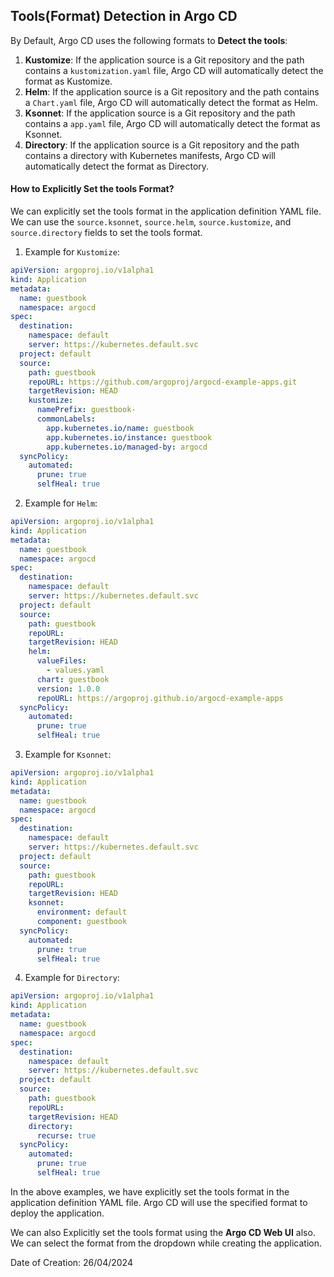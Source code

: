 ## Tools(Format) Detection in Argo CD

By Default, Argo CD uses the following formats to **Detect the tools**:

1. **Kustomize**: If the application source is a Git repository and the path contains a `kustomization.yaml` file, Argo CD will automatically detect the format as Kustomize.
2. **Helm**: If the application source is a Git repository and the path contains a `Chart.yaml` file, Argo CD will automatically detect the format as Helm.
3. **Ksonnet**: If the application source is a Git repository and the path contains a `app.yaml` file, Argo CD will automatically detect the format as Ksonnet.
4. **Directory**: If the application source is a Git repository and the path contains a directory with Kubernetes manifests, Argo CD will automatically detect the format as Directory.

#### How to Explicitly Set the tools Format?

We can explicitly set the tools format in the application definition YAML file. We can use the `source.ksonnet`, `source.helm`, `source.kustomize`, and `source.directory` fields to set the tools format.

1. Example for `Kustomize`:

```yaml
apiVersion: argoproj.io/v1alpha1
kind: Application
metadata:
  name: guestbook
  namespace: argocd
spec:
  destination:
    namespace: default
    server: https://kubernetes.default.svc
  project: default
  source:
    path: guestbook
    repoURL: https://github.com/argoproj/argocd-example-apps.git
    targetRevision: HEAD
    kustomize:
      namePrefix: guestbook-
      commonLabels:
        app.kubernetes.io/name: guestbook
        app.kubernetes.io/instance: guestbook
        app.kubernetes.io/managed-by: argocd
  syncPolicy:
    automated:
      prune: true
      selfHeal: true
```

2. Example for `Helm`:

```yaml
apiVersion: argoproj.io/v1alpha1
kind: Application
metadata:
  name: guestbook
  namespace: argocd
spec:
  destination:
    namespace: default
    server: https://kubernetes.default.svc
  project: default
  source:
    path: guestbook
    repoURL:
    targetRevision: HEAD
    helm:
      valueFiles:
        - values.yaml
      chart: guestbook
      version: 1.0.0
      repoURL: https://argoproj.github.io/argocd-example-apps
  syncPolicy:
    automated:
      prune: true
      selfHeal: true
```

3. Example for `Ksonnet`:

```yaml
apiVersion: argoproj.io/v1alpha1
kind: Application
metadata:
  name: guestbook
  namespace: argocd
spec:
  destination:
    namespace: default
    server: https://kubernetes.default.svc
  project: default
  source:
    path: guestbook
    repoURL:
    targetRevision: HEAD
    ksonnet:
      environment: default
      component: guestbook
  syncPolicy:
    automated:
      prune: true
      selfHeal: true
```

4. Example for `Directory`:

```yaml
apiVersion: argoproj.io/v1alpha1
kind: Application
metadata:
  name: guestbook
  namespace: argocd
spec:
  destination:
    namespace: default
    server: https://kubernetes.default.svc
  project: default
  source:
    path: guestbook
    repoURL:
    targetRevision: HEAD
    directory:
      recurse: true
  syncPolicy:
    automated:
      prune: true
      selfHeal: true
```

In the above examples, we have explicitly set the tools format in the application definition YAML file. Argo CD will use the specified format to deploy the application.<br>

We can also Explicitly set the tools format using the **Argo CD Web UI** also. We can select the format from the dropdown while creating the application.

Date of Creation: 26/04/2024